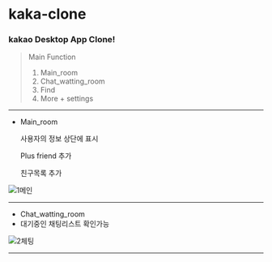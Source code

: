 # kaka-clone

### kakao Desktop App Clone!

> Main Function
>1) Main_room
>2) Chat_watting_room
>3) Find
>4) More + settings
______________________
- Main_room   

  사용자의 정보 상단에 표시   
  
  Plus friend 추가   
  
  친구목록 추가   

![1메인](https://user-images.githubusercontent.com/60593969/102730196-28d2b980-4377-11eb-86ec-cf61c2645cb8.jpg)
______________________

- Chat_watting_room
- 대기중인 채팅리스트 확인가능

![2체팅](https://user-images.githubusercontent.com/60593969/102730496-53714200-4378-11eb-8df5-4c04d33498d0.jpg)
______________________
